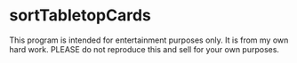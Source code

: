 # sortTabletopCards

This program is intended for entertainment purposes only. It is from my own hard work. PLEASE do not reproduce this and sell for your own purposes.
